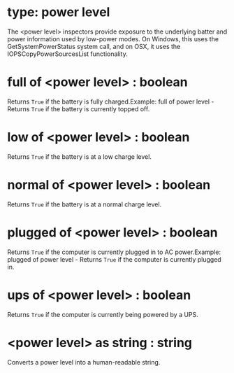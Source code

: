 # type: power level

The &lt;power level&gt; inspectors provide exposure to the underlying batter and power information used by low-power modes. On Windows, this uses the GetSystemPowerStatus system call, and on OSX, it uses the IOPSCopyPowerSourcesList functionality.

# full of &lt;power level&gt; : boolean

Returns `True` if the battery is fully charged.Example: full of power level - Returns `True` if the battery is currently topped off.

# low of &lt;power level&gt; : boolean

Returns `True` if the battery is at a low charge level.

# normal of &lt;power level&gt; : boolean

Returns `True` if the battery is at a normal charge level.

# plugged of &lt;power level&gt; : boolean

Returns `True` if the computer is currently plugged in to AC power.Example: plugged of power level - Returns `True` if the computer is currently plugged in.

# ups of &lt;power level&gt; : boolean

Returns `True` if the computer is currently being powered by a UPS.

# &lt;power level&gt; as string : string

Converts a power level into a human-readable string.
